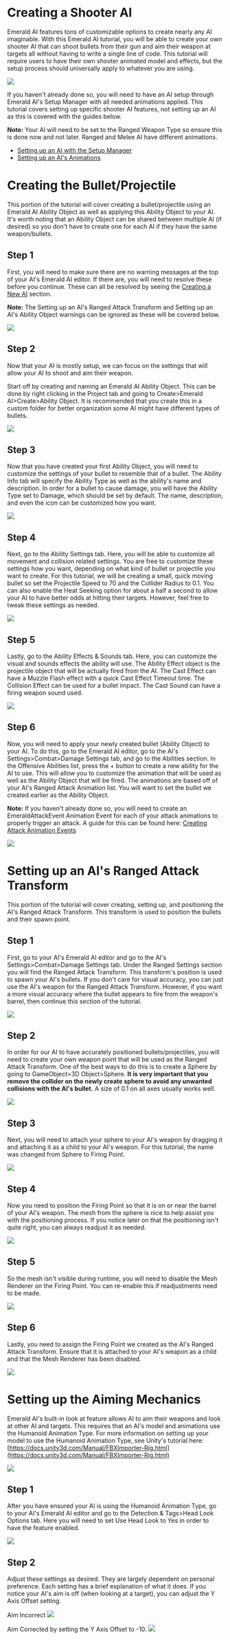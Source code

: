 # Creating a Shooter AI
Emerald AI features tons of customizable options to create nearly any AI imaginable. With this Emerald AI tutorial, you will be able to create your own shooter AI that can shoot bullets from their gun and aim their weapon at targets all without having to write a single line of code. This tutorial will require users to have their own shooter animated model and effects, but the setup process should universally apply to whatever you are using.

![](https://i.imgur.com/nbi1IEP.png)

If you haven't already done so, you will need to have an AI setup through Emerald AI's Setup Manager with all needed animations applied. This tutorial covers setting up specific shooter AI features, not setting up an AI as this is covered with the guides below.

**Note:** Your AI will need to be set to the Ranged Weapon Type so ensure this is done now and not later. Ranged and Melee AI have different animations.

* [Setting up an AI with the Setup Manager](https://github.com/Black-Horizon-Studios/Emerald-AI/wiki/Creating-an-AI-through-the-Setup-Manager)
* [Setting up an AI's Animations](https://github.com/Black-Horizon-Studios/Emerald-AI/wiki/Setting-up-an-AI's-Animations)

# Creating the Bullet/Projectile
This portion of the tutorial will cover creating a bullet/projectile using an Emerald AI Ability Object as well as applying this Ability Object to your AI. It's worth noting that an Ability Object can be shared between multiple AI (if desired) so you don't have to create one for each AI if they have the same weapon/bullets.

## Step 1
First, you will need to make sure there are no warning messages at the top of your AI's Emerald AI editor. If there are, you will need to resolve these before you continue. These can all be resolved by seeing the [Creating a New AI](https://github.com/Black-Horizon-Studios/Emerald-AI/wiki/Creating-a-New-AI) section. 

**Note:** The Setting up an AI's Ranged Attack Transform and Setting up an AI's Ability Object warnings can be ignored as these will be covered below.

![](https://i.imgur.com/sHdKbbV.png)

## Step 2
Now that your AI is mostly setup, we can focus on the settings that will allow your AI to shoot and aim their weapon.

Start off by creating and naming an Emerald AI Ability Object. This can be done by right clicking in the Project tab and going to Create>Emerald AI>Create>Ability Object. It is recommended that you create this in a custom folder for better organization some AI might have different types of bullets.

![](https://i.imgur.com/QpXMVEG.png)

## Step 3
Now that you have created your first Ability Object, you will need to customize the settings of your bullet to resemble that of a bullet. The Ability Info tab will specify the Ability Type as well as the ability's name and description. In order for a bullet to cause damage, you will have the Ability Type set to Damage, which should be set by default. The name, description, and even the icon can be customized how you want.

![](https://i.imgur.com/UtAEMow.png)

## Step 4
Next, go to the Ability Settings tab. Here, you will be able to customize all movement and collision related settings. You are free to customize these settings how you want, depending on what kind of bullet or projectile you want to create. For this tutorial, we will be creating a small, quick moving bullet so set the Projectile Speed to 70 and the Collider Radius to 0.1. You can also enable the Heat Seeking option for about a half a second to allow your AI to have better odds at hitting their targets. However, feel free to tweak these settings as needed.

![](https://i.imgur.com/Jei2eWx.png)

## Step 5
Lastly, go to the Ability Effects & Sounds tab. Here, you can customize the visual and sounds effects the ability will use. The Ability Effect object is the projectile object that will be actually fired from the AI. The Cast Effect can have a Muzzle Flash effect with a quick Cast Effect Timeout time. The Collision Effect can be used for a bullet impact. The Cast Sound can have a firing weapon sound used.

![](https://i.imgur.com/SkDzXdl.png)

## Step 6
Now, you will need to apply your newly created bullet (Ability Object) to your AI. To do this, go to the Emerald AI editor, go to the AI's Settings>Combat>Damage Settings tab, and go to the Abilities section. In the Offensive Abilities list, press the + button to create a new ability for the AI to use. This will allow you to customize the animation that will be used as well as the Ability Object that will be fired. The animations are based off of your AI's Ranged Attack Animation list. You will want to set the bullet we created earlier as the Ability Object.

**Note:** If you haven't already done so, you will need to create an EmeraldAttackEvent Animation Event for each of your attack animations to properly trigger an attack. A guide for this can be found here: [Creating Attack Animation Events](https://github.com/Black-Horizon-Studios/Emerald-AI/wiki/Creating-Attack-Animation-Events)

![](https://i.imgur.com/N0WBd3V.png)


# Setting up an AI's Ranged Attack Transform
This portion of the tutorial will cover creating, setting up, and positioning the AI's Ranged Attack Transform. This transform is used to position the bullets and their spawn point.

## Step 1
First, go to your AI's Emerald AI editor and go to the AI's Settings>Combat>Damage Settings tab. Under the Ranged Settings section you will find the Ranged Attack Transform. This transform's position is used to spawn your AI's bullets. If you don't care for visual accuracy, you can just use the AI's weapon for the Ranged Attack Transform. However, if you want a more visual accuracy where the bullet appears to fire from the weapon's barrel, then continue this section of the tutorial.

![](https://i.imgur.com/Tk0s0bK.png)

## Step 2
In order for our AI to have accurately positioned bullets/projectiles, you will need to create your own weapon point that will be used as the Ranged Attack Transform. One of the best ways to do this is to create a Sphere by going to GameObject>3D Object>Sphere. **It is very important that you remove the collider on the newly create sphere to avoid any unwanted collisions with the AI's bullet.** A size of 0.1 on all axes usually works well.

![](https://i.imgur.com/vFM6tdC.png)

## Step 3
Next, you will need to attach your sphere to your AI's weapon by dragging it and attaching it as a child to your AI's weapon. For this tutorial, the name was changed from Sphere to Firing Point.

![](https://i.imgur.com/2WpL8an.png)

## Step 4
Now you need to position the Firing Point so that it is on or near the barrel of your AI's weapon. The mesh from the sphere is nice to help assist you with the positioning process. If you notice later on that the positioning isn't quite right, you can always readjust it as needed.

![](https://i.imgur.com/rybLtsh.png)

## Step 5
So the mesh isn't visible during runtime, you will need to disable the Mesh Renderer on the Firing Point. You can re-enable this if readjustments need to be made. 

![](https://i.imgur.com/AUBGJ4P.png)

## Step 6
Lastly, you need to assign the Firing Point we created as the AI's Ranged Attack Transform. Ensure that it is attached to your AI's weapon as a child and that the Mesh Renderer has been disabled.

![](https://i.imgur.com/UcUSyyM.png)

# Setting up the Aiming Mechanics
Emerald AI's built-in look at feature allows AI to aim their weapons and look at other AI and targets. This requires that an AI's model and animations use the Humanoid Animation Type. For more information on setting up your model to use the Humanoid Animation Type, see Unity's tutorial here: [https://docs.unity3d.com/Manual/FBXImporter-Rig.html](https://docs.unity3d.com/Manual/FBXImporter-Rig.html)

![](https://i.imgur.com/zOrY27N.gif)

## Step 1
After you have ensured your AI is using the Humanoid Animation Type, go to your AI's Emerald AI editor and go to the Detection & Tags>Head Look Options tab. Here you will need to set Use Head Look to Yes in order to have the feature enabled.

![](https://i.imgur.com/WV7gL59.png)

## Step 2
Adjust these settings as desired. They are largely dependent on personal preference. Each setting has a brief explanation of what it does. If you notice your AI's aim is off (when looking at a target), you can adjust the Y Axis Offset setting.

Aim Incorrect
![](https://i.imgur.com/mL66Biw.png)

Aim Corrected by setting the Y Axis Offset to -10.
![](https://i.imgur.com/3Kj77t4.png)